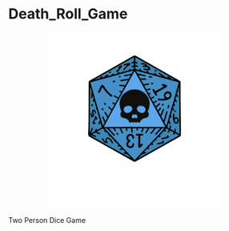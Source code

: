 # Death_Roll_Game
<p align="center">
  <img src="Death Roll.png" width="350" title="hover text">
 
</p>
Two Person Dice Game

